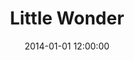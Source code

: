 ---
layout: work
title: Little Wonder
date: 2014-01-01 12:00:00
category: paintings
imageURL: /images/paintings/little-wonder.jpg
thumbnailURL: /images/paintings/little-wonder-thumbnail.jpg
medium: Acrylic paints, acrylic primer, gold leaf size, gold foil, epoxy resin, clear coat, custom board and flexi ply
dimensions: 1618mm Ø x 34mm D
price: $8,500
sold: false
---